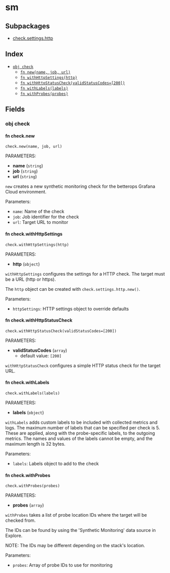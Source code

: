 # sm



## Subpackages

* [check.settings.http](check/settings/http/index.md)

## Index

* [`obj check`](#obj-check)
  * [`fn new(name, job, url)`](#fn-checknew)
  * [`fn withHttpSettings(http)`](#fn-checkwithhttpsettings)
  * [`fn withHttpStatusCheck(validStatusCodes=[200])`](#fn-checkwithhttpstatuscheck)
  * [`fn withLabels(labels)`](#fn-checkwithlabels)
  * [`fn withProbes(probes)`](#fn-checkwithprobes)

## Fields

### obj check


#### fn check.new

```jsonnet
check.new(name, job, url)
```

PARAMETERS:

* **name** (`string`)
* **job** (`string`)
* **url** (`string`)

`new` creates a new synthetic monitoring check for the betterops Grafana Cloud environment.

Parameters:
- `name`: Name of the check
- `job`: Job identifier for the check
- `url`: Target URL to monitor

#### fn check.withHttpSettings

```jsonnet
check.withHttpSettings(http)
```

PARAMETERS:

* **http** (`object`)

`withHttpSettings` configures the settings for a HTTP check. The target must be a URL (http or https).

The `http` object can be created with `check.settings.http.new()`.

Parameters:
- `httpSettings`: HTTP settings object to override defaults

#### fn check.withHttpStatusCheck

```jsonnet
check.withHttpStatusCheck(validStatusCodes=[200])
```

PARAMETERS:

* **validStatusCodes** (`array`)
   - default value: `[200]`

`withHttpStatusCheck` configures a simple HTTP status check for the target URL.

#### fn check.withLabels

```jsonnet
check.withLabels(labels)
```

PARAMETERS:

* **labels** (`object`)

`withLabels` adds custom labels to be included with collected metrics and logs. The maximum number of labels that can be specified per check is 5. These are applied, along with the probe-specific labels, to the outgoing metrics. The names and values of the labels cannot be empty, and the maximum length is 32 bytes.

Parameters:
- `labels`: Labels object to add to the check

#### fn check.withProbes

```jsonnet
check.withProbes(probes)
```

PARAMETERS:

* **probes** (`array`)

`withProbes` takes a list of probe location IDs where the target will be checked from.

The IDs can be found by using the 'Synthetic Monitoring' data source in Explore.

NOTE: The IDs may be different depending on the stack's location.

Parameters:
- `probes`: Array of probe IDs to use for monitoring
